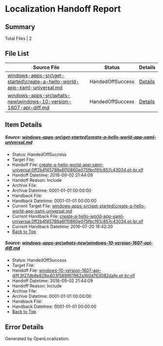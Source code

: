 # <a name='report-top'></a> Localization Handoff Report

## Summary
 Total Files | 2

## File List
 Source File | Status | Details 
 ----------- | ------ | ------- 
 [windows-apps-src\get-started\create-a-hello-world-app-xaml-universal.md](https://github.com/Microsoft/windows-apps/blob/ee934bbfdaf7f5f55c7a21b08fab3d78e69c22f5/windows-apps-src/get-started/create-a-hello-world-app-xaml-universal.md) | HandedOffSuccess | [Details](#85a1451d1c46e4abfc42e5d46b4e6a08a02f90023550)
 [windows-apps-src\whats-new\windows-10-version-1607-api-diff.md](https://github.com/Microsoft/windows-apps/blob/f37df6720da10b6f5bb44b99d41ee63c5ead9ec7/windows-apps-src/whats-new/windows-10-version-1607-api-diff.md) | HandedOffSuccess | [Details](#4027fa8018a1e43095c53ae04b222156e84371b87998)

## Item Details
##### <a name='85a1451d1c46e4abfc42e5d46b4e6a08a02f90023550'></a> Source: [windows-apps-src\get-started\create-a-hello-world-app-xaml-universal.md](https://github.com/Microsoft/windows-apps/blob/ee934bbfdaf7f5f55c7a21b08fab3d78e69c22f5/windows-apps-src/get-started/create-a-hello-world-app-xaml-universal.md)
* Status: HandedOffSuccess
* Target File: 
* Handoff File: [create-a-hello-world-app-xaml-universal.0ff2b4f45789a6f10860e075fbcf61c857c43034.pt-br.xlf](https://github.com/Microsoft/WDG.handoff/blob/d278e9decc0675c40a5372707cf1340eab25a6b2/ol-handoff/Microsoft/windows-apps.pt-br/master/create-a-hello-world-app-xaml-universal.0ff2b4f45789a6f10860e075fbcf61c857c43034.pt-br.xlf)
* Handoff Datetime: 2016-09-02 21:44:09
* Handoff Reason: Include
* Archive File: 
* Archive Datetime: 0001-01-01 00:00:00
* Handback File: 
* Handback Datetime: 0001-01-01 00:00:00
* Current Target File: [windows-apps-src\get-started\create-a-hello-world-app-xaml-universal.md](https://github.com/Microsoft/windows-apps.pt-br/blob/dbf044f5167007197ae221733c90ee5d3e669f73/windows-apps-src/get-started/create-a-hello-world-app-xaml-universal.md)
* Current Handback File: [create-a-hello-world-app-xaml-universal.0ff2b4f45789a6f10860e075fbcf61c857c43034.pt-br.xlf](https://github.com/Microsoft/WDG.handback/blob/cbf08cbc88fac88dd61c866fefb7cd76d2b0d9a8/ol-handback/Microsoft/windows-apps.pt-br/master/create-a-hello-world-app-xaml-universal.0ff2b4f45789a6f10860e075fbcf61c857c43034.pt-br.xlf)
* Current Handback Datetime: 2016-07-20 16:42:20
* [Back to Top](#report-top)

##### <a name='4027fa8018a1e43095c53ae04b222156e84371b87998'></a> Source: [windows-apps-src\whats-new\windows-10-version-1607-api-diff.md](https://github.com/Microsoft/windows-apps/blob/f37df6720da10b6f5bb44b99d41ee63c5ead9ec7/windows-apps-src/whats-new/windows-10-version-1607-api-diff.md)
* Status: HandedOffSuccess
* Target File: 
* Handoff File: [windows-10-version-1607-api-diff.3f27db6e828e403f589951962a160d763082dafe.pt-br.xlf](https://github.com/Microsoft/WDG.handoff/blob/d278e9decc0675c40a5372707cf1340eab25a6b2/ol-handoff/Microsoft/windows-apps.pt-br/master/windows-10-version-1607-api-diff.3f27db6e828e403f589951962a160d763082dafe.pt-br.xlf)
* Handoff Datetime: 2016-09-02 21:44:09
* Handoff Reason: Include
* Archive File: 
* Archive Datetime: 0001-01-01 00:00:00
* Handback File: 
* Handback Datetime: 0001-01-01 00:00:00
* [Back to Top](#report-top)


## Error Details

Generated by OpenLocalization.
